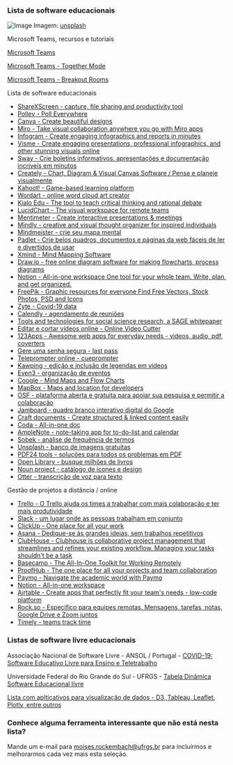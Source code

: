 ### Lista de software educacionais 

![Image](https://images.unsplash.com/photo-1586699024673-eb0c0e85528e?ixlib=rb-1.2.1&ixid=eyJhcHBfaWQiOjEyMDd9&auto=format&fit=crop&w=1381&q=80)
Imagem: [unsplash](https://unsplash.com/photos/H9LS95WL8tM)

Microsoft Teams, recursos e tutoriais

[Microsoft Teams](https://www.microsoft.com/pt-br/microsoft-365/microsoft-teams/free)

[Microsoft Teams - Together Mode](https://www.youtube.com/watch?v=IFt4NF_gFQY)

[Microsoft Teams - Breakout Rooms](https://www.youtube.com/watch?v=d_iD5PLgr08)

Lista de software educacionais

- [ShareXScreen - capture, file sharing and productivity tool](https://getsharex.com)
- [Pollev - Poll Everywhere](https://pollev.com)
- [Canva - Create beautiful designs](https://www.canva.com)
- [Miro - Take visual collaboration anywhere you go with Miro apps](https://miro.com)
- [Infogram - Create engaging infographics and reports in minutes](https://infogram.com)
- [Visme - Create engaging presentations, professional infographics, and other stunning visuals online](https://www.visme.co)
- [Sway - Crie boletins informativos, apresentações e documentação incríveis em minutos](https://sway.office.com)
- [Creately - Chart, Diagram & Visual Canvas Software / Pense e planeje visualmente](https://creately.com)
- [Kahoot! - Game-based learning platform](https://kahoot.com)
- [Wordart - online word cloud art creator](https://wordart.com)
- [Kialo Edu - The tool to teach critical thinking and rational debate](https://www.kialo-edu.com)
- [LucidChart - The visual workspace for remote teams](https://www.lucidchart.com/pages/)
- [Mentimeter - Create interactive presentations & meetings](https://www.mentimeter.com)
- [Mindly - creative and visual thought organizer for inspired individuals](https://www.mindlyapp.com)
- [Mindmeister - crie seu mapa mental](https://www.mindmeister.com/pt)
- [Padlet - Crie belos quadros, documentos e páginas da web fáceis de ler e divertidos de usar](https://padlet.com)
- [Xmind - Mind Mapping Software](https://www.xmind.net)
- [Draw.io - free online diagram software for making flowcharts, process diagrams](https://www.draw.io)
- [Notion - All-in-one workspace One tool for your whole team. Write, plan, and get organized.](http://www.notion.so)
- [FreePik - Graphic resources for everyone Find Free Vectors, Stock Photos, PSD and Icons](http://www.freepik.com)
- [Zyte - Covid-19 data](https://www.zyte.com/covid-19-data/)
- [Calendly - agendamento de reuniões](https://calendly.com/pt)
- [Tools and technologies for social science research, a SAGE whitepaper](https://github.com/sagepublishing/sage_tools_social_science)
- [Editar e cortar vídeos online - Online Video Cutter](https://online-video-cutter.com/pt/)
- [123Apps - Awesome web apps for everyday needs - videos, audio, pdf, coverters](https://123apps.com/pt/)
- [Gere uma senha segura - last pass](https://www.lastpass.com/pt/password-generator)
- [Teleprompter online - cueprompter](https://cueprompter.com)
- [Kawping - edição e inclusão de legendas em vídeos](https://www.kapwing.com)
- [Even3 - organização de eventos](https://www.even3.com.br)
- [Coogle - Mind Maps and Flow Charts](https://coggle.it)
- [MapBox - Maps and location for developers](https://www.mapbox.com)
- [OSF - plataforma aberta e gratuita para apoiar sua pesquisa e permitir a colaboração](https://osf.io)
- [Jamboard - quadro branco interativo digital do Google](https://jamboard.google.com)
- [Craft documents - Create structured & linked content easily](https://www.craft.do)
- [Coda - All-in-one doc](https://coda.io)
- [AmpleNote - note-taking app for to-do-list and calendar](https://www.amplenote.com)
- [Sobek - análise de frequência de termos](http://sobek.ufrgs.br/about.html)
- [Unsplash - banco de imagens gratuitas](https://unsplash.com)
- [PDF24 tools - soluções para todos os problemas em PDF](https://tools.pdf24.org/en/)
- [Open Library - busque milhões de livros](https://openlibrary.org)
- [Noun project - catálogo de icones e design](https://thenounproject.com)
- [Otter - transcrição de voz para texto](https://otter.ai)


Gestão de projetos a distância / online
- [Trello - O Trello ajuda os times a trabalhar com mais colaboração e ter mais produtividade](https://trello.com)
- [Slack - um lugar onde as pessoas trabalham em conjunto](https://slack.com/intl/pt-br/)
- [ClickUp - One place for all your work](https://clickup.com)
- [Asana - Dedique-se às grandes ideias, sem trabalhos repetitivos](https://asana.com/pt)
- [ClubHouse - Clubhouse is collaborative project management that streamlines and refines your existing workflow. Managing your tasks shouldn't be a task](https://clubhouse.io)
- [Basecamp - The All-In-One Toolkit for Working Remotely](https://basecamp.com/discounts)
- [ProofHub - The one place for all your projects and team collaboration](https://www.proofhub.com)
- [Paymo - Navigate the academic world with Paymo](https://www.paymoapp.com/project-management-universities/)
- [Notion - All-in-one workspace](https://www.notion.so)
- [Airtable - Create apps that perfectly fit your team's needs - low-code platform](https://airtable.com)
- [Rock.so - Específico para equipes remotas. Mensagens, tarefas, notas, Google Drive e Zoom juntos](https://rock.so)
- [Timely - teams track time](https://memory.ai/timely)


### Listas de software livre educacionais
Associação Nacional de Software Livre - ANSOL / Portugal - [COVID-19: Software Educativo Livre para Ensino e Teletrabalho](https://covid-19.ansol.org)

Universidade Federal do Rio Grande do Sul - UFRGS - [Tabela Dinâmica Software Educacional livre](https://www.ufrgs.br/soft-livre-edu/wiki/Tabela_Dinâmica_Software_Educacional_livre_-_Português_Europeu)

[Lista com aplticativos para visualização de dados - D3, Tableau, Leaflet, Plotly, entre outros](https://www.computerworld.com/article/2506820/business-intelligence-chart-and-image-gallery-30-free-tools-for-data-visualization-and-analysis.html)

### Conhece alguma ferramenta interessante que não está nesta lista?
Mande um e-mail para <moises.rockembach@ufrgs.br> para incluírmos e melhorarmos cada vez mais esta seleção. 
